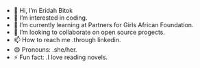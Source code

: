 - 👋 Hi, I’m Eridah Bitok
- 👀 I’m interested in coding.
- 🌱 I’m currently learning at Partners for Girls African Foundation.
- 💞️ I’m looking to collaborate on open source progects.
- 📫 How to reach me .through linkedin.
- 😄 Pronouns: .she/her.
- ⚡ Fun fact: .I love reading novels.

<!---
EridahBitok/EridahBitok is a ✨ special ✨ repository because its `README.md` (this file) appears on your GitHub profile.
You can click the Preview link to take a look at your changes.
--->
